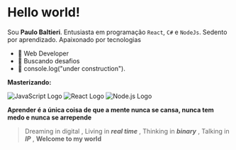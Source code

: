  # Hello world!

Sou  **Paulo Baltieri**. 
Entusiasta em programação   `React`, `C#` e `NodeJs`.
Sedento por aprendizado. Apaixonado por tecnologias 

- :star2: Web Developer
-  :rocket:  Buscando desafios 
- :hammer: console.log("under construction").


**Masterizando:** 

![JavaScript Logo](https://img.icons8.com/color/96/c-sharp-logo.png)
![React Logo](https://img.icons8.com/color/96/react-native.png)
![Node.js Logo](https://img.icons8.com/fluency/96/node-js.png)

**Aprender é a única coisa de que a mente nunca se cansa, nunca tem medo e nunca se arrepende**



> Dreaming in digital , 
	Living in   ***real time***  , 
Thinking in ***binary*** ,
Talking in ***IP***  ,
**Welcome to my world** 
